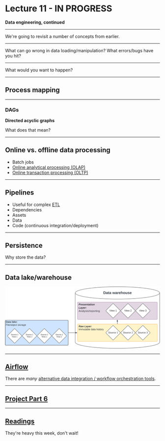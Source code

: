 # Lecture 11 - IN PROGRESS

**Data engineering, continued**

---

We're going to revisit a number of concepts from earlier.

---

What can go wrong in data loading/manipulation? What errors/bugs have you hit?

---

What would you want to happen?

---

## Process mapping

---

### DAGs

**Directed acyclic graphs**

What does that mean?

---

## Online vs. offline data processing

- Batch jobs
- [Online analytical processing (OLAP)](https://en.wikipedia.org/wiki/Online_analytical_processing)
- [Online transaction processing (OLTP)](https://en.wikipedia.org/wiki/Online_transaction_processing)

---

## Pipelines

- Useful for complex [ETL](lecture_10.md#overview)
- Dependencies
- Assets
- Data
- Code (continuous integration/deployment)

---

## Persistence

Why store the data?

---

## Data lake/warehouse

<!-- https://lucid.app/lucidchart/3a04cf05-06b1-4a79-a2f5-b72314f0d46e/edit --->

![Warehouse layers](../img/warehouse_layers.svg)

---

## [Airflow](https://airflow.apache.org/)

There are _many_ [alternative data integration / workflow orchestration tools](https://www.pracdata.io/p/open-source-data-engineering-landscape-2025).

---

## [Project Part 6](../docs/project.md#part-6)

---

## [Readings](../readings/week_12.md)

They're heavy this week, don't wait!
